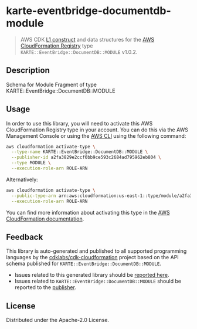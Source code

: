 # karte-eventbridge-documentdb-module

> AWS CDK [L1 construct](https://docs.aws.amazon.com/cdk/latest/guide/constructs.html) and data structures for the [AWS CloudFormation Registry](https://docs.aws.amazon.com/AWSCloudFormation/latest/UserGuide/registry.html) type `KARTE::EventBridge::DocumentDB::MODULE` v1.0.2.

## Description

Schema for Module Fragment of type KARTE::EventBridge::DocumentDB::MODULE

## Usage

In order to use this library, you will need to activate this AWS CloudFormation Registry type in your account. You can do this via the AWS Management Console or using the [AWS CLI](https://aws.amazon.com/cli/) using the following command:

```sh
aws cloudformation activate-type \
  --type-name KARTE::EventBridge::DocumentDB::MODULE \
  --publisher-id a2fa3829e2ccf0bb9ce593c2684ad795962eb804 \
  --type MODULE \
  --execution-role-arn ROLE-ARN
```

Alternatively:

```sh
aws cloudformation activate-type \
  --public-type-arn arn:aws:cloudformation:us-east-1::type/module/a2fa3829e2ccf0bb9ce593c2684ad795962eb804/KARTE-EventBridge-DocumentDB-MODULE \
  --execution-role-arn ROLE-ARN
```

You can find more information about activating this type in the [AWS CloudFormation documentation](https://docs.aws.amazon.com/AWSCloudFormation/latest/UserGuide/registry-public.html).

## Feedback

This library is auto-generated and published to all supported programming languages by the [cdklabs/cdk-cloudformation](https://github.com/cdklabs/cdk-cloudformation) project based on the API schema published for `KARTE::EventBridge::DocumentDB::MODULE`.

* Issues related to this generated library should be [reported here](https://github.com/cdklabs/cdk-cloudformation/issues/new?title=Issue+with+%40cdk-cloudformation%2Fkarte-eventbridge-documentdb-module+v1.0.2).
* Issues related to `KARTE::EventBridge::DocumentDB::MODULE` should be reported to the [publisher](undefined).

## License

Distributed under the Apache-2.0 License.
